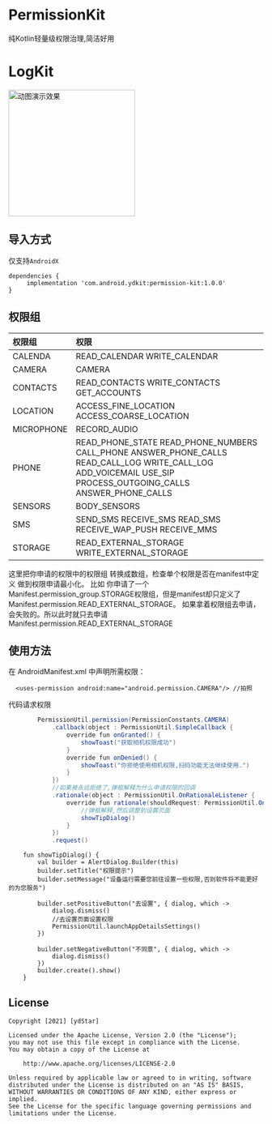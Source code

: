 # PermissionKit
纯Kotlin轻量级权限治理,简洁好用

# LogKit

<img src="https://github.com/ydstar/LogKit/blob/main/preview/show.gif" alt="动图演示效果" width="250px">

## 导入方式

仅支持`AndroidX`
```
dependencies {
     implementation 'com.android.ydkit:permission-kit:1.0.0'
}
```
## 权限组
| 权限组      |权限  |
| :-------- | :--------|
| CALENDA   | READ_CALENDAR  WRITE_CALENDAR  |
| CAMERA    | CAMERA |
| CONTACTS| READ_CONTACTS WRITE_CONTACTS GET_ACCOUNTS|
| LOCATION| ACCESS_FINE_LOCATION ACCESS_COARSE_LOCATION |
| MICROPHONE| RECORD_AUDIO |
| PHONE| READ_PHONE_STATE READ_PHONE_NUMBERS CALL_PHONE ANSWER_PHONE_CALLS READ_CALL_LOG WRITE_CALL_LOG  ADD_VOICEMAIL USE_SIP PROCESS_OUTGOING_CALLS ANSWER_PHONE_CALLS |
| SENSORS| BODY_SENSORS  |
| SMS| SEND_SMS RECEIVE_SMS READ_SMS RECEIVE_WAP_PUSH RECEIVE_MMS|
| STORAGE| READ_EXTERNAL_STORAGE WRITE_EXTERNAL_STORAGE |

这里把你申请的权限中的权限组 转换成数组，检查单个权限是否在manifest中定义  做到权限申请最小化。
比如 你申请了一个Manifest.permission_group.STORAGE权限组，但是manifest却只定义了Manifest.permission.READ_EXTERNAL_STORAGE。
如果拿着权限组去申请，会失败的。所以此时就只去申请Manifest.permission.READ_EXTERNAL_STORAGE

## 使用方法
在 AndroidManifest.xml 中声明所需权限：
```
  <uses-permission android:name="android.permission.CAMERA"/> //拍照
```
代码请求权限
```java
        PermissionUtil.permission(PermissionConstants.CAMERA)
            .callback(object : PermissionUtil.SimpleCallback {
                override fun onGranted() {
                    showToast("获取相机权限成功")
                }
                override fun onDenied() {
                    showToast("你拒绝使用相机权限,扫码功能无法继续使用.")
                }
            })
            //如果被永远拒绝了,弹框解释为什么申请权限的回调
            .rationale(object : PermissionUtil.OnRationaleListener {
                override fun rationale(shouldRequest: PermissionUtil.OnRationaleListener.ShouldRequest?) {
                    //弹框解释,然后调整到设置页面
                    showTipDialog()
                }
            })
            .request()
```
```
    fun showTipDialog() {
        val builder = AlertDialog.Builder(this)
        builder.setTitle("权限提示")
        builder.setMessage("设备运行需要您前往设置一些权限,否则软件将不能更好的为您服务")

        builder.setPositiveButton("去设置", { dialog, which ->
            dialog.dismiss()
            //去设置页面设置权限
            PermissionUtil.launchAppDetailsSettings()
        })

        builder.setNegativeButton("不同意", { dialog, which ->
            dialog.dismiss()
        })
        builder.create().show()
    }
```


## License
```text
Copyright [2021] [ydStar]

Licensed under the Apache License, Version 2.0 (the "License");
you may not use this file except in compliance with the License.
You may obtain a copy of the License at

    http://www.apache.org/licenses/LICENSE-2.0

Unless required by applicable law or agreed to in writing, software
distributed under the License is distributed on an "AS IS" BASIS,
WITHOUT WARRANTIES OR CONDITIONS OF ANY KIND, either express or implied.
See the License for the specific language governing permissions and
limitations under the License.
```